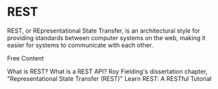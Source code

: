 # REST

REST, or REpresentational State Transfer, is an architectural style for providing standards between computer systems on the web, making it easier for systems to communicate with each other. 

<ResourceGroupTitle>Free Content</ResourceGroupTitle>

<BadgeLink colorScheme='yellow' badgeText='Read' href='https://www.codecademy.com/article/what-is-rest'>What is REST?</BadgeLink>
<BadgeLink colorScheme='yellow' badgeText='Read' href='https://www.redhat.com/en/topics/api/what-is-a-rest-api'>What is a REST API?</BadgeLink>
<BadgeLink colorScheme='yellow' badgeText='Read' href='https://www.ics.uci.edu/~fielding/pubs/dissertation/rest_arch_style.htm'>Roy Fielding's dissertation chapter, "Representational State Transfer (REST)"</BadgeLink>
<BadgeLink colorScheme='green' badgeText='Course' href='https://restapitutorial.com/'>Learn REST: A RESTful Tutorial</BadgeLink>
